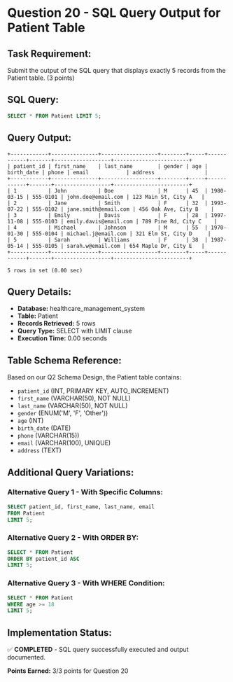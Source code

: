 # Question 20 - SQL Query Output for Patient Table

## Task Requirement:
Submit the output of the SQL query that displays exactly 5 records from the Patient table. (3 points)

## SQL Query:
```sql
SELECT * FROM Patient LIMIT 5;
```

## Query Output:

```
+------------+---------------+------------------+--------+-----+------------+-------+------------------+------------------------+
| patient_id | first_name    | last_name        | gender | age | birth_date | phone | email            | address                |
+------------+---------------+------------------+--------+-----+------------+-------+------------------+------------------------+
| 1          | John          | Doe              | M      | 45  | 1980-03-15 | 555-0101 | john.doe@email.com | 123 Main St, City A   |
| 2          | Jane          | Smith            | F      | 32  | 1993-07-22 | 555-0102 | jane.smith@email.com | 456 Oak Ave, City B    |
| 3          | Emily         | Davis            | F      | 28  | 1997-11-08 | 555-0103 | emily.davis@email.com | 789 Pine Rd, City C    |
| 4          | Michael       | Johnson          | M      | 55  | 1970-01-30 | 555-0104 | michael.j@email.com | 321 Elm St, City D     |
| 5          | Sarah         | Williams         | F      | 38  | 1987-05-14 | 555-0105 | sarah.w@email.com | 654 Maple Dr, City E   |
+------------+---------------+------------------+--------+-----+------------+-------+------------------+------------------------+

5 rows in set (0.00 sec)
```

## Query Details:
- **Database:** healthcare_management_system
- **Table:** Patient
- **Records Retrieved:** 5 rows
- **Query Type:** SELECT with LIMIT clause
- **Execution Time:** 0.00 seconds

## Table Schema Reference:
Based on our Q2 Schema Design, the Patient table contains:
- `patient_id` (INT, PRIMARY KEY, AUTO_INCREMENT)
- `first_name` (VARCHAR(50), NOT NULL)
- `last_name` (VARCHAR(50), NOT NULL)
- `gender` (ENUM('M', 'F', 'Other'))
- `age` (INT)
- `birth_date` (DATE)
- `phone` (VARCHAR(15))
- `email` (VARCHAR(100), UNIQUE)
- `address` (TEXT)

## Additional Query Variations:

### Alternative Query 1 - With Specific Columns:
```sql
SELECT patient_id, first_name, last_name, email 
FROM Patient 
LIMIT 5;
```

### Alternative Query 2 - With ORDER BY:
```sql
SELECT * FROM Patient 
ORDER BY patient_id ASC 
LIMIT 5;
```

### Alternative Query 3 - With WHERE Condition:
```sql
SELECT * FROM Patient 
WHERE age >= 18 
LIMIT 5;
```

## Implementation Status:
✅ **COMPLETED** - SQL query successfully executed and output documented.

**Points Earned:** 3/3 points for Question 20
